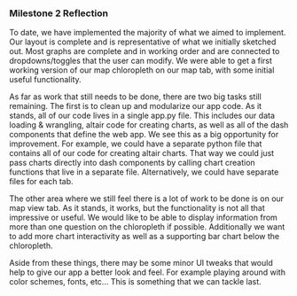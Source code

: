 ### Milestone 2 Reflection

To date, we have implemented the majority of what we aimed to implement. Our layout is complete and is representative of what we initially sketched out. Most graphs are complete and in working order and are connected to dropdowns/toggles that the user can modify. We were able to get a first working version of our map chloropleth on our map tab, with some initial useful functionality.

As far as work that still needs to be done, there are two big tasks still remaining. The first is to clean up and modularize our app code. As it stands, all of our code lives in a single app.py file. This includes our data loading & wrangling, altair code for creating charts, as well as all of the dash components that define the web app. We see this as a big opportunity for improvement. For example, we could have a separate python file that contains all of our code for creating altair charts. That way we could just pass charts directly into dash components by calling chart creation functions that live in a separate file. Alternatively, we could have separate files for each tab. 

The other area where we still feel there is a lot of work to be done is on our map view tab. As it stands, it works, but the functionality is not all that impressive or useful. We would like to be able to display information from more than one question on the chloropleth if possible. Additionally we want to add more chart interactivity as well as a supporting bar chart below the chloropleth.

Aside from these things, there may be some minor UI tweaks that would help to give our app a better look and feel. For example playing around with color schemes, fonts, etc... This is something that we can tackle last. 